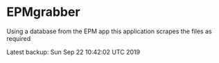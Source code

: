 # EPMgrabber
Using a database from the EPM app this application scrapes the files as required


Latest backup: Sun Sep 22 10:42:02 UTC 2019

